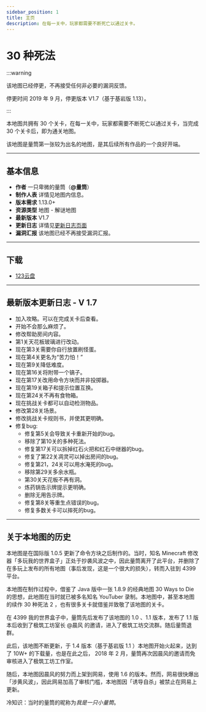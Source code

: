 ```yaml
---
sidebar_position: 1
title: 主页
description: 在每一关中，玩家都需要不断死亡以通过关卡。
---
```


# 30 种死法

:::warning

该地图已经停更，不再接受任何非必要的漏洞反馈。

停更时间 2019 年 9 月，停更版本 V1.7（基于基岩版 1.13）。

:::

本地图共拥有 30 个关卡，在每一关中，玩家都需要不断死亡以通过关卡，当完成 30 个关卡后，即为通关地图。

该地图是量筒第一张较为出名的地图，是其后续所有作品的一个良好开端。

---

## 基本信息

- **作者** 一只卑微的量筒（**@量筒**）
- **制作人表** 详情见地图内信息。
- **版本需求** 1.13.0+
- **资源类型** 地图 - 解谜地图
- **最新版本** V1.7
- **更新日志** 详情见[更新日志页面](update_log)
- **漏洞汇报** 该地图已经不再接受漏洞汇报。

---

## 下载

- [123云盘](https://www.123pan.com/s/t3TqVv-EPdkh)

---

## 最新版本更新日志 - V 1.7
- 加入攻略。可以在完成关卡后查看。
- 开始不会那么麻烦了。
- 修改帮助房间内容。
- 第1关天花板玻璃进行改动。
- 现在第3关需要你自行放置刷怪蛋。
- 现在第4关更名为“苦力怕！”
- 现在第9关降低难度。
- 现在第16关将附带一个镐子。
- 现在第17关改用命令方块而并非投掷器。
- 现在第19关箱子和提示位置互换。
- 现在第24关不再有食物箱。
- 现在挑战关卡都可以自动检测物品。
- 修改第28关场景。
- 修改挑战关卡规则书，并使其更明确。
- 修复bug:
  - 修复第5关会导致关卡重新开始的bug。
  - 移除了第10关的多种死法。
  - 修复第17关可以拆掉红石火把和红石中继器的bug。
  - 修复了第22关凋灵可以掉出房间的bug。
  - 修复第21，24关可以用水淹死的bug。
  - 移除第29关多余水瓶。
  - 第30关天花板不再有洞。
  - 炼药锅告示牌提示更明确。
  - 删除无用告示牌。
  - 修复第8关等重生点错误的bug。
  - 修复多数关卡可以摔死的bug。

---

## 关于本地图的历史

本地图是在国际版 1.0.5 更新了命令方块之后制作的。当时，知名 Minecraft 修改器「多玩我的世界盒子」正处于抄袭风波之中，因此量筒离开了此平台，并删除了在多玩上发布的所有地图（事后发现，这是一个很大的损失），转而入驻到 4399 平台。

本地图在制作过程中，借鉴了 Java 版中一张 1.8.9 的经典地图 30 Ways to Die 的思想，此地图在当时就已被多名知名 YouTuber 录制。本地图中，甚至本地图的续作 30 种死法 2 ，也有很多关卡就借鉴并致敬了该地图的关卡。

在 4399 我的世界盒子中，量筒先后发布了该地图的 1.0 、1.1 版本，发布了 1.1 版本后收到了极筑工坊室长 @晨风 的邀请，进入了极筑工坊交流群。随后量筒退群。

此后，该地图不断更新，于 1.4 版本（基于基岩版 1.1 ）本地图开始火起来，达到了 10W+ 的下载量，也是在此之后， 2018 年 2 月，量筒再次因晨风的邀请而免审核进入了极筑工坊工作室。

随后，本地图因晨风的努力而上架到网易，使用 1.6 的版本。然而，网易很快爆出「涉黄风波」，因此网易加高了审核门槛，本地图因「诱导自杀」被禁止在网易上更新。

冷知识：当时的量筒的昵称为*我是一只小量筒*。

